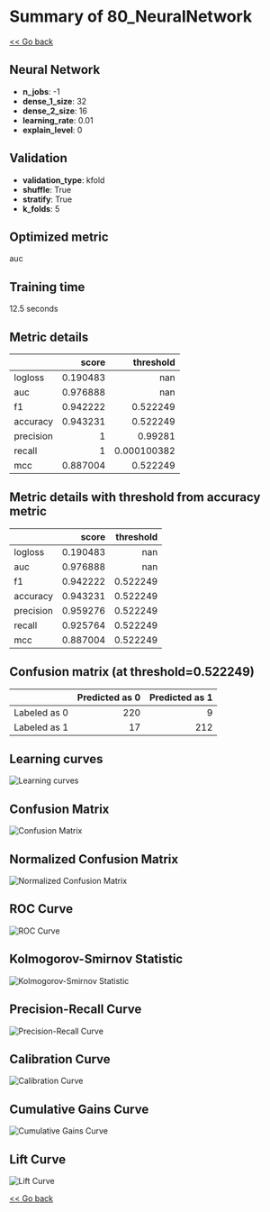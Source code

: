 # Summary of 80_NeuralNetwork

[<< Go back](../README.md)


## Neural Network
- **n_jobs**: -1
- **dense_1_size**: 32
- **dense_2_size**: 16
- **learning_rate**: 0.01
- **explain_level**: 0

## Validation
 - **validation_type**: kfold
 - **shuffle**: True
 - **stratify**: True
 - **k_folds**: 5

## Optimized metric
auc

## Training time

12.5 seconds

## Metric details
|           |    score |     threshold |
|:----------|---------:|--------------:|
| logloss   | 0.190483 | nan           |
| auc       | 0.976888 | nan           |
| f1        | 0.942222 |   0.522249    |
| accuracy  | 0.943231 |   0.522249    |
| precision | 1        |   0.99281     |
| recall    | 1        |   0.000100382 |
| mcc       | 0.887004 |   0.522249    |


## Metric details with threshold from accuracy metric
|           |    score |   threshold |
|:----------|---------:|------------:|
| logloss   | 0.190483 |  nan        |
| auc       | 0.976888 |  nan        |
| f1        | 0.942222 |    0.522249 |
| accuracy  | 0.943231 |    0.522249 |
| precision | 0.959276 |    0.522249 |
| recall    | 0.925764 |    0.522249 |
| mcc       | 0.887004 |    0.522249 |


## Confusion matrix (at threshold=0.522249)
|              |   Predicted as 0 |   Predicted as 1 |
|:-------------|-----------------:|-----------------:|
| Labeled as 0 |              220 |                9 |
| Labeled as 1 |               17 |              212 |

## Learning curves
![Learning curves](learning_curves.png)
## Confusion Matrix

![Confusion Matrix](confusion_matrix.png)


## Normalized Confusion Matrix

![Normalized Confusion Matrix](confusion_matrix_normalized.png)


## ROC Curve

![ROC Curve](roc_curve.png)


## Kolmogorov-Smirnov Statistic

![Kolmogorov-Smirnov Statistic](ks_statistic.png)


## Precision-Recall Curve

![Precision-Recall Curve](precision_recall_curve.png)


## Calibration Curve

![Calibration Curve](calibration_curve_curve.png)


## Cumulative Gains Curve

![Cumulative Gains Curve](cumulative_gains_curve.png)


## Lift Curve

![Lift Curve](lift_curve.png)



[<< Go back](../README.md)
